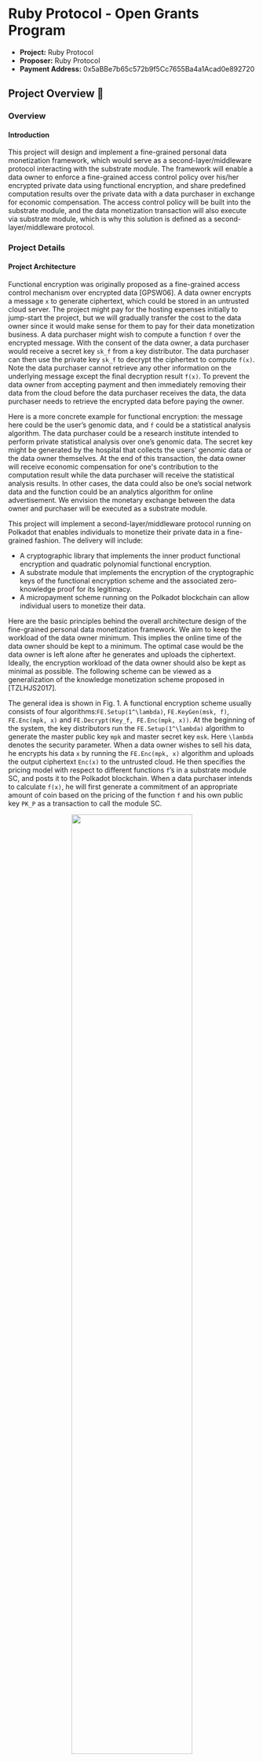 # Ruby Protocol - Open Grants Program


- **Project:** Ruby Protocol
- **Proposer:** Ruby Protocol
- **Payment Address:** 0x5aBBe7b65c572b9f5Cc7655Ba4a1Acad0e892720

## Project Overview :page_facing_up:

### Overview

#### Introduction

This project will design and implement a fine-grained personal data monetization framework, which would serve as a second-layer/middleware protocol interacting with the substrate module. The framework will enable a data owner to enforce a fine-grained access control policy over his/her encrypted private data using functional encryption, and share predefined computation results over the private data with a data purchaser in exchange for economic compensation. The access control policy will be built into the substrate module, and the data monetization transaction will also execute via substrate module, which is why this solution is defined as a second-layer/middleware protocol.

### Project Details

#### Project Architecture

Functional encryption was originally proposed as a fine-grained access control mechanism over encrypted data [GPSW06]. A data owner encrypts a message `x` to generate ciphertext, which could be stored in an untrusted cloud server. The project might pay for the hosting expenses initially to jump-start the project, but we will gradually transfer the cost to the data owner since it would make sense for them to pay for their data monetization business. A data purchaser might wish to compute a function `f` over the encrypted message. With the consent of the data owner, a data purchaser would receive a secret key `sk_f` from a key distributor. The data purchaser can then use the private key `sk_f`  to decrypt the ciphertext to compute `f(x)`. Note the data purchaser cannot retrieve any other information on the underlying message except the final decryption result `f(x)`. To prevent the data owner from accepting payment and then immediately removing their data from the cloud before the data purchaser receives the data, the data purchaser needs to retrieve the encrypted data before paying the owner.

Here is a more concrete example for functional encryption: the message here could be the user’s genomic data, and `f` could be a statistical analysis algorithm. The data purchaser could be a research institute intended to perform private statistical analysis over one’s genomic data. The secret key might be generated by the hospital that collects the users' genomic data or the data owner themselves. At the end of this transaction, the data owner will receive economic compensation for one's contribution to the computation result while the data purchaser will receive the statistical analysis results. In other cases, the data could also be one’s social network data and the function could be an analytics algorithm for online advertisement. We envision the monetary exchange between the data owner and purchaser will be executed as a substrate module.

This project will implement a second-layer/middleware protocol running on Polkadot that enables individuals to monetize their private data in a fine-grained fashion. The delivery will include:
- A cryptographic library that implements the inner product functional encryption and quadratic polynomial functional encryption.
- A substrate module that implements the encryption of the cryptographic keys of the functional encryption scheme and the associated zero-knowledge proof for its legitimacy.
- A micropayment scheme running on the Polkadot blockchain can allow individual users to monetize their data.

Here are the basic principles behind the overall architecture design of the fine-grained personal data monetization framework. We aim to keep the workload of the data owner minimum. This implies the online time of the data owner should be kept to a minimum. The optimal case would be the data owner is left alone after he generates and uploads the ciphertext. Ideally, the encryption workload of the data owner should also be kept as minimal as possible. The following scheme can be viewed as a generalization of the knowledge monetization scheme proposed in [TZLHJS2017].

The general idea is shown in Fig. 1. A functional encryption scheme usually consists of four algorithms:`FE.Setup(1^\lambda)`, `FE.KeyGen(msk, f)`, `FE.Enc(mpk, x)` and `FE.Decrypt(Key_f, FE.Enc(mpk, x))`. At the beginning of the system, the key distributors run the `FE.Setup(1^\lambda)` algorithm to generate the master public key `mpk` and master secret key `msk`. Here `\lambda` denotes the security parameter. When a data owner wishes to sell his data, he encrypts his data `x` by running the `FE.Enc(mpk, x)` algorithm and uploads the output ciphertext `Enc(x)` to the untrusted cloud. He then specifies the pricing model with respect to different functions `f`’s in a substrate module SC, and posts it to the Polkadot blockchain. When a data purchaser intends to calculate `f(x)`, he will first generate a commitment of an appropriate amount of coin based on the pricing of the function `f` and his own public key `PK_P` as a transaction to call the module SC.

<div align='center'>
  <img src="https://user-images.githubusercontent.com/10559375/111019184-861b5b80-83f8-11eb-8cea-e15f1ef1d146.gif" alt="" width="70%" />
 </div>

The substrate module should return a receipt to the data purchaser, who will in turn present it to the key distributor. The key distributor, after verifying the receipt and the respective coin commitment, runs the `FE.KeyGen(msk, f)` algorithm to generate the function key `Key_f` for the data purchaser.

Simultaneously, the distributor will send SC the encryption of `Key_f` under the data purchaser’s public key `PK_P`, denoted as `Enc_(PK_P)(Key_f)` and an associated zero-knowledge proof proving `Key_f` is indeed a well-formed function key corresponding to `f`. SC with the inputs from both the key distributor and data purchaser is then verified by the Polkadot blockchain. Once the verification for both sides passes, meaning the amount of the committed coin is sufficient to pay for the decryption result `f(x)` and the gas fee, and the associated zero-knowledge proof is correct, the payment will be released to the data owner. The data purchaser can then download the ciphertext and decrypt `f(x)` by running the `FE.Decrypt(Key_f, FE.Enc(mpk, x))` algorithm.

Note once the verification of SC is passed, SC will execute and payment is released to the data owner instantaneously. To ensure fairness towards the data purchaser, the data owner should provide verifiable evidence to prove his data source. `FE.Enc(x)` is accompanied by a certified signature `Sig_D(FE.Enc(x))` to prove the data is coming from the right source and thus the data quality can be guaranteed. Here D denotes the private key of the data source. The data source could charge an extra service fee from the data owner when the data owner first meets the data source (goes to the hospital and does the test in the genomic computation example) and decides to join the monetization program. We note even though the data source (the hospital in the genomic computation example) is the one that produces the data, it doesn't necessarily mean that it owns the patients' data. For instance, according to [this report](https://www.forbes.com/sites/forbestechcouncil/2018/04/23/who-really-owns-your-health-data/?sh=1499f91d6d62), some states in the US explicitly give patients ownership of their health data. In other words, only the patient can dictate how the data should be monetized. Although it might be tempting to let the data source be representative of the data owners and handle the monetization of their private data, it would both go against both the law and the ethos of the project, which is to put the control of one's data back in the hands of the owner.

The design of the underlying functional encryption scheme, where the private key should correspond to the function chosen by the data purchaser. Since the encryption of the private key should be presented as evidence (as shown in Fig. 1) and verified on the blockchain, the private key should be of minimum size, preferably constant size. To keep the workload of both the data owner and key distributor minimal, the encryption time and key generation time should be as short as possible.

There exist several functional encryption schemes with constant key size such as the one presented in [SC2017,CRH2015, RDGBP2019,B2017,MSHBM2019]. General predicate encryption allows the data owner to encrypt the raw data items tagged with various attributes, and a data purchaser to query different parts of the data repository using a function key corresponding to a predicate. Inner product predicate encryption [CGW2015] is a special kind of predicate encryption, where the data purchaser could retrieve the data records if the inner product of their attribute vector `y` and the predicate vector `x` specified by the data purchaser is equal to 0. For instance, the data purchaser could potentially ask for the data records corresponding to a conjunctive predicate such as “Age”AND“gender”AND“Income” from a personal data repository. One of the most efficient inner product encryption schemes [CGW2015] has a private key consisting of four elliptic curve group elements, and its key generation is dominated by four modular exponentiations.

While the predicate encryption allows the data purchaser to retrieve different parts of a database based on a predefined predicate, a more general functional encryption allows the data purchaser to calculate an arbitrary function over the input `x`. This project will focus on a slightly narrow set of functional encryption schemes: inner product encryption and quadratic polynomial function encryption [MSHBM2019]. In an inner product encryption scheme, for encryption of a vector `x`, the data purchaser with a private key corresponding to another vector `y` will be able to compute the inner product between `x` and `y`. On the other hand, in a quadratic polynomial functional encryption scheme, the data owner will encrypt two vectors `v_1 \in \mathbb{Z}_n` and `v_2 \in \mathbb{Z}_n`, a data purchaser with a secret key corresponding to a matrix `H \in \mathbb{Z}^{n*n}` is allowed to decrypt the quadratic product of `x_1, x_2`, and `H`, i.e., `x_1^T\cdot H \cdot x_2`. Both inner product encryption and quadratic polynomial functional encryption can support sophisticated privacy-preserving machine learning tasks, such as classification [LCFS2017,SGP2018] and neural networks [RDGBP2019].

The benchmark results for various inner product encryption and quadratic polynomial function encryption schemes can be found in [MSHBM2019]. The private key of inner product encryption consists of one elliptic curve group element, which is of 256 bits under 128-bit level security. The key generation for a vector of 100 elements takes 0.4149s, and the encryption time for the data owner is around 0.2103s for a vector of the same size. The private key of quadratic polynomial functional encryption also only consists of one elliptic curve group element. The average key generation and encryption time for each coordinate of the message vector is 0.001s and 0.025s.

In terms of the accompanied zero-knowledge proof scheme, the statement of the zero-knowledge proof scheme should be to convince the verifier that the encrypted content is a well-formed function key with regards to a predefined function in the module. Since the verification of the zero-knowledge proof should be verified by the blockchain, we need to make sure the verification is efficient and the proof size is as small as possible. The candidate zero-knowledge proof scheme for this is zk-snark implementation such as [ZeroPool](https://github.com/zeropoolnetwork/zeropool-substrate), which is an implementation of Groth16 scheme. The proof generation time is comparatively short for the previously mentioned encryption schemes since the respective statement (determined by the key generation algorithm and the public key encryption) is quite simple.

According to the pricing model of data monetization, a report presented by OECD [RRS2013] classifies the existing practical pricing models of personal data into two major categories: based on market valuation and individual valuation. The approach based on individual valuation suffers from the defect that the individual valuation of the private data is extremely context-dependent and cannot be measured with precision and certainty. The market-valuation-based approach can be further divided into the following sub-categories: market cap per data record, market prices for data, cost of a data breach, and data prices in illegal markets.

The approach based on market prices for data is particularly interesting given that data brokers usually publicly broadcast their asking prices for various personal data records. Our platform can easily aggregate and compare across various data brokers to use it as the proxy pricing model of the individual personal data record. One could further refine these data prices based on the queried function and adopt a fine-grained pricing approach used by DirectMail [MDJM2019]. They give an example where the base price per record is equal to $0.045 and the predicate-based price per record is equal to $0.0035 + $0 + $0.004 = $0.0075 (for example, calculated from the aforementioned conjunctive predicate). Thus, the total price per record for predicate encryption would be equal to $0.045 + $0.0075 = $0.0525. For the inner product encryption or quadratic polynomial function encryption, the price of the decryption result will exclude the base price of the record.

This will be one of the pricing strategies we adopt in phase 1 and phase 2 of our project. In the later development of our project, we will explore more algorithmic pricing approaches such as Automated Market Maker’s (AMMs), where the platform estimates how much the data purchaser is willing to pay for data of different qualities and determines the concrete data pricing model.

#### Team Interest

The Ruby Protocol team consists of seasoned engineers, cryptographers, data scientists and  cryptocurrency early adopters. Our team has a very deep understanding of data monetization and zero-knowledge algorithms. The expertise in cryptography has allowed us to deliver impressive results  The background of the team consists of both engineering and academic backgrounds. We believe that Decentralized Data (DeData) will be the next massive adoption market after Decentralized Finance (DeFi).

##### Substrate/Polkadot Integration

We will leverage the existing cryptographic library in the Polkadot ecosystem, such as [ZeroPool](https://github.com/zeropoolnetwork/zeropool-substrate) to build the underlying cryptographic library that implements the zero-knowledge proof for the legitimacy of the encrypted functional key. We will also integrate the existing inner product functional encryption and quadratic polynomial functional encryption with the Polkadot ecosystem. Furthermore, we will also build a substrate pallet that integrates the verification logic of the associated zero-knowledge proof and provide the necessary UI for the users to interact with all these algorithms and invoke the aforementioned cryptographic modules and the micropayment scheme.

##### Open API and SDK

The ultimate goal of Ruby Protocol is to provide an essential open API and SDK from a high-level perspective with the above tools, fully powering the data monetization framework on Polkadot, including:
- A cryptographic library that implements the inner product functional encryption and quadratic polynomial functional encryption. A substrate module that integrates the verification logic of the associated zero-knowledge proof for the legitimacy of the encrypted functional key.
- The client can trigger the aforementioned cryptographic modules and the micropayment scheme and the necessary UI to enable the users to interact with all these algorithms.

#### Ecosystem Fits

The existing internet economic model relies almost exclusively on the monetization of personal data. The recent scandals on the internet companies mishandling individual data such as Facebook’s Cambridge Analytica scandal have prompted many individuals to awaken to the fact that in the current internet economy they are the product and they need to regain control over their data. In fact, I would argue that the recently published privacy regulation such as GDPR or CCPA is the response to this urge.

Polkadot could act as an indispensable role to remove the middleman of the internet economy. A second-layer fine-grained personal data monetization framework based on Polkadot would potentially move Polkadot beyond a decentralized financial platform and enable Polkadot to play a central role in the next-generation data economy. It would also enable Polkadot to gain a moral high ground by freeing billions of web users from the control of monopoly middleman companies.

The following is the reason why a cross-chain platform such as Polkadot is a perfect platform to implement a decentralized and transparent data monetization mechanism:
The monetary return of one single data monetization transaction tends to be small. The economic benefit to the data owner can only be noticeable when this type of micropayment happens frequently. However, the mental cost incurred by having to deal with frequent micropayment might render it undesirable. Substrate module as publicly verifiable, self-enforcing code could help amortize the mental cost.

The substrate module will specify the types of computation the data purchaser is allowed to perform over the ciphertext. Since the same computation result could be of different values to different data purchasers, automatic payment based on substrate module could be used to enforce sophisticated pricing models to guarantee the maximum economic return for the data owner.

A publicly verifiable substrate module would not only help with the transparent enforcement of various privacy regulations such as General data protection regulation (GDPR) or California consumer privacy act (CCPA) but also ensure the fairness of data monetization transactions without the involvement of any middleman [TZLHJS17]. This is in stark contrast with the opaque business model of the existing internet economy where giant internet companies absorb all the economic benefits of personal data monetization. Our framework will let individuals regain control of their private data.

We all know the slogan “Data is the new oil”. According to alliedmarketresearch.com, the global data monetization market size was valued at $44869 in 2016, and is projected to reach at $370969 million by 2023, growing at a CAGR of 35.4% from 2017 to 2023. Even by capturing a small piece of this market, it would bring enormous economic benefits to the Polkadot ecosystem.

A second-layer fine-grained data monetization framework will also greatly expand the Polkadot community through attracting not only privacy-conscious users but also business partners hunger for high-quality data such as research institutes, hospitals, traditional financial institutes, etc.

There are three relevant projects: the first one is perhaps the Enigma project, a privacy protocol that enables the creation of decentralized applications that guarantee privacy. The protocol Enigma bases on is secure multi-party computation (MPC). The second one, Insights Network is a data exchange based on combining blockchain technology, substrate module, and MPC. It is based on the EOS blockchain and a custom MPC system. The third one, NuCypher is a cryptographic infrastructure for privacy-preserving applications. Its main technology is threshold proxy re-encryption and fully homomorphic encryption. None of these second-layer protocols are built for the Polkadot ecosystem.

There are several different ways of implementing an MPC protocol: threshold homomorphic encryption, garbled circuit, and secret sharing. The general idea of MPC is to outsource private data (either in the form of secret shares or homomorphic encryption) to a few separate computing parties so that they can perform confidential computation over the encrypted data. Directly applying MPC to fine-grained personal data monetization is problematic in the sense that once the data is outsourced, the data owner does not exert any control over what type of computation can be performed by the computing party. In other words, individual privacy is now at the mercy of these computing parties, which is against the human-centric ethos of fine-grained personal data monetization, where the access control policy should be defined by the data owner and enforced by the algorithm.   On the other hand, functional encryption was specifically proposed and tailored for enforcing fine-grained access control over encrypted data. By allowing the data owner to define the access control policy, the owner has full control over what type of access the data purchaser can have over the encrypted personal data. The only decryption result the data purchaser will be able to retrieve is the predefined function evaluation.

## Team :busts_in_silhouette:

### Team Members

- David Spade - Full-stack Software Engineer
- Kevin Hsu - Data Scientist
- Dylan Dewdney - Marketing Advisor
- Beni Issembert - Strategy Advisor

### Team Website

- http://rubyprotocol.com/

### Legal Structure

* Ruby Technology Ltd. is a company registered in the Cayman Islands.

### Team Experience

**David Spade**  
David Spade graduated from the University of Nottingham. He is a full-stack developer with 8 years of experience in software development. David also has deep knowledge in zero-knowledge algorithms and he is an expert in data science.

**Kevin Hsu**  
Kevin Hsu graduated from MSc in Computational Statistics and Machine Learning from UCL and was supervised by David Silver, the senior engineer of AlphaGO. He served as a data scientist in Credit Suisse, senior machine learning Engineer in WeCash. Prescient and consistent track-record in investment and has invested in over 160 blockchain projects around the world.

**Beni Issembert**  
Beni Issembert is a former Beam Privacy CMO, and currently works as Concordium CMO (a Proof-of-stake for businesses backed by IKEA, Volvo,and Geely). He has a Ph.D. in Philosophy of Sciences from John Hopkins and has been working in the digital world as an entrepreneur since 2005. Beni is a published author and respected thought leader in Blockchain, specifically within areas of privacy and identity.

**Dylan Dewdney**  
Dylan Dewdney is a longtime crypto enthusiast (2011). In 2017 he co-founded Harbour DAO, which became an open-standard set of tools for building governance structures and voting mechanisms on ERC-20. Later, as Chief Evangelist of Beam and Head of Growth for AdEx, he was a key part of their GTM and general growth strategies. Dylan is a respected peer among many different projects and areas of business.Dylan is also the project lead and CEO of DeData project Kylin Network.

### Team Code Repos

* https://github.com/Ruby-Protocol

### Team Linkedin Profiles

* www.linkedin.com/in/dylan-dewdney
- www.linkedin.com/in/beniissembert
- www.linkedin.com/in/yingkaixu

## Development Roadmap :nut_and_bolt:

### Overview

* **Total Estimated Duration:** 2 months
- **Full-time equivalent (FTE):** 3 FTE
- **Total Costs:** 30,000 DAI

#### Milestone 1 — Implement Cryptographic Modules

* **Estimated Duration:** 5 months
- **FTE:** 1
- **Costs:** 10K DAI

The main deliverable of this milestone includes:
- A cryptographic library written in Rust that implements the inner product functional encryption and quadratic polynomial functional encryption.

- A substrate pallet that integrates the verification logic of the associated zero-knowledge proof for the legitimacy of the encrypted functional key.

| **Number** | **Deliverable**                       | **Specification**                                            |
| ---------- | ------------------------------------- | ------------------------------------------------------------ |
| 0a.        | License                               | Apache License 2.0                                           |
| 0b. | Documentation | We will provide both inline documentation of the code and a basic tutorial that explains how a user can (for example) spin up one of our Substrate nodes. Once the node is up, it will be possible to send test transactions that will show how the new functionality works. |
| 0c. | Testing Guide | Core functions will be fully covered by unit tests to ensure functionality and robustness. In the guide, we will describe how to run these tests. |
| 0d. | Article/Tutorial | We will publish a medium article that explains the functionality of the proposed cryptographic library and substrate pallet delivered in this milestone.
| 1.         | Cryptographic modules  | We will implement the cryptographic modules including inner product functional encryption and quadratic polynomial functional encryption [MSHBM2019] and the associated zero-knowledge proof [ZeroPool]. The cryptographic modules will be written in Rust and modified from the [rust version](https://github.com/dev0x1/functional-encryption-schemes) of [CiFEr library](https://github.com/fentec-project/CiFEr). We will build privacy-preserving classification and neural networks based on these modules. We will also implement a substrate pallet that integrates the verification logic of the associated zero-knowledge proof for the legitimacy of the encrypted functional key. |
| 2.         | Benchmark | Perform unit tests on the individual algorithms to ensure their safety. Benchmark on the gas cost and throughput of the proposed module. |
| 3.         | Docker | We will provide a dockerfile to demonstrate the usage of our modules. |

#### Milestone 2 —— Client Implementation and Integration

- **Estimated Duration:** 1 month
- **FTE:** 2
- **Costs:** 20K DAI

The main deliverable of the milestone is the client that can trigger the aforementioned cryptographic modules and the micropayment scheme and the necessary UI to enable the users to interact with all these algorithms.

| **Number** | **Deliverable**                       | **Specification**                                            |
| ---------- | ------------------------------------- | ------------------------------------------------------------ |
| 0a.        | License                               | Apache License 2.0                                           |
| 0b. | Documentation | We will provide both inline documentation of the code and a basic tutorial that explains how a user can (for example) spin up one of our Substrate nodes. Once the node is up, it will be possible to send test transactions that will show how the new functionality works. |
| 0c. | Testing Guide | Core functions will be fully covered by unit tests to ensure functionality and robustness. In the guide, we will describe how to run these tests. |
| 0d. | Article/Tutorial | We will publish a medium article that explains the functionality of the proposed client and UI delivered in this milestone.
| 1.         | Client modules        | We will implement the client to support the key distribution and decryption of the functional encryption scheme [MSHBM2019]. The client will also generate the transaction that can trigger the aforementioned cryptographic modules and the micropayment scheme [MDJM2019], such as the encrypted functional key and zero-knowledge proof. We will provide a basic UI to take inputs from the users for all these algorithms and receive the outputs. More specifically, the UI will enable the data owner to input the raw data to generate the signed ciphertext and upload it to the cloud server. The UI will also allow the data purchaser to retrieve the functional key from the key authority and the ciphertext from the cloud and then perform the decryption. The UI will also register a qualified data source and allow a data owner to join the data monetization program when he/she meets the data source and the data owners to request a signature from a registered source, which will then be verified on-chain. Finally, it will also allow these entities to interact with the substrate module with the inputs and outputs defined in our architecture. |
| 2.         | Benchmark | Perform unit tests on the individual algorithms to ensure their safety. Benchmark on the latency and usability of the proposed client functionalities. |
| 3.         | Docker  | We will provide a dockerfile to demonstrate the usage of our modules. |

### Community Engagement

* **Bounty Program for General Community:** We will reward users who contribute positively to community building and content creation through an Ambassador Program. The community management team will be available 24/7 to answer questions.
- **Incentive Program for Data Monetization:** After the main functions are completed, we will provide incentives for users to monetize their data on our platform. This is an encouragement for users to provide the data and purchase the data.
- **Parachain Loan Offering Campaign:** We may hold a Parachain Loan Offering and reward users for helping our auction with Ruby Protocol tokens.
- **Affiliated Program of Cryptographic Infrastructure:** It is proven effective for user growth and can be integrated into Ruby’s cryptographic infrastructure.

## Future Plans

We will hire at least 8-10 more devs in the next three months. Meanwhile, we will apply for the Substrate Builder's Program. After that, Ruby Protocol wants to become a parachain for the Polkadot network. We have some preparations for auction and we may design a community-wide LPO.

In phase 1, we will complete the implementation of cryptographic modules as a substrate pallet that integrates the verification logic of the associated zero-knowledge proof for the legitimacy of the encrypted functional key.

In phase 2, our goal is to deliver the micropayment scheme and enable the users to interact with all these algorithms in a working product.

Finally, our goal is to provide an essential open API and SDK from a high-level perspective with the above tools, fully powering the data monetization framework on Polkadot.

## Additional Information :heavy_plus_sign:

### Reference

[GPSW06] Goyal, V., Pandey, O., Sahai, A., & Waters, B. (2006, October). Attribute-based encryption for fine-grained access control of encrypted data. In Proceedings of the 13th ACM conference on Computer and communications security (pp. 89-98).

[GGGJKLZ14] Goldwasser, S., Gordon, S. D., Goyal, V., Jain, A., Katz, J., Liu, F. H., ... & Zhou, H. S. (2014, May). Multi-input functional encryption. In Annual International Conference on the Theory and Applications of Cryptographic Techniques (pp. 578-602). Springer, Berlin, Heidelberg.

[GKPVZ13] Goldwasser, S., Kalai, Y., Popa, R. A., Vaikuntanathan, V., & Zeldovich, N. (2013, June). Reusable garbled circuits and succinct functional encryption. In Proceedings of the forty-fifth annual ACM symposium on Theory of computing (pp. 555-564).

[ALS2016] Agrawal, S., Libert, B., Stehle, D.: Fully secure functional encryption for inner products, from standard assumptions. In: Annual International Cryptology Conference. pp. 333{362. Springer (2016).

[B2017] Bourse, F. (2017). Functional encryption for inner-product evaluations (Doctoral dissertation).

[B2018] Vitalik Buterin,
https://ethresear.ch/t/on-chain-scaling-to-potentially-500-tx-sec-through-mass-tx-validation/3477,
2018.

[BCTV2013] Eli Ben-Sasson, Alessandro Chiesa, Eran Tromer, and Madars Virza. Succinct non-interactive zero knowledge for a von Neumann architecture. In Proceedings of the 23rd USENIX Security Symposium, Security '14. Available at http://eprint.iacr.org/2013/879.

[BMEB2016] Bataineh, A. S., Mizouni, R., El Barachi, M., & Bentahar, J. (2016, June). Monetizing Personal Data: A Two-Sided Market Approach. In ANT/SEIT (pp. 472-479).

[CGW2015] Chen, J., Gay, R., & Wee, H. (2015, April). Improved dual system ABE in prime-order groups via predicate encodings. In Annual International Conference on the Theory and Applications of Cryptographic Techniques (pp. 595-624). Springer, Berlin, Heidelberg.

[FVBG17] Fisch, B., Vinayagamurthy, D., Boneh, D., & Gorbunov, S. (2017, October). Iron: functional encryption using Intel SGX. In Proceedings of the 2017 ACM SIGSAC Conference on Computer and Communications Security (pp. 765-782).

[LCFS2017] Ligier, D., Carpov, S., Fontaine, C., & Sirdey, R. (2017, February). Privacy Preserving Data Classification using Inner-product Functional Encryption. In ICISSP (pp. 423-430).

[MDJM2019] Mehta, S., Dawande, M., Janakiraman, G., & Mookerjee, V. (2019). How to sell a dataset? pricing policies for data monetization. Pricing Policies for Data Monetization (August 1, 2019).

[MSHBM2019] Marc, T., Stopar, M., Hartman, J., Bizjak, M., & Modic, J. (2019, September). Privacy-Enhanced Machine Learning with Functional Encryption. In European Symposium on Research in Computer Security (pp. 3-21). Springer, Cham.

[PHGR2013] Parno, B., Howell, J., Gentry, C., & Raykova, M. (2013, May). Pinocchio: Nearly practical verifiable computation. In 2013 IEEE Symposium on Security and Privacy (pp. 238-252). IEEE.

[RDGBP2019] Ryffel, T., Dufour-Sans, E., Gay, R., Bach, F., & Pointcheval, D. (2019). Partially encrypted machine learning using functional encryption. arXiv preprint arXiv:1905.10214.

[RRS2013] Reimsbach-Kounatze, C., Reynolds, T., & Stryszowski, P. (2013). Exploring the economics of personal data-a survey of methodologies for measuring monetary value.

[SC2017] Agrawal, Shashank, and Melissa Chase. "Simplifying design and analysis of complex predicate encryption schemes." Annual International Conference on the Theory and Applications of Cryptographic Techniques. Springer, Cham, 2017.   [SGP2018] Sans, E.D., Gay, R., Pointcheval, D.: Reading in the dark: Classifying encrypted digits with functional encryption. IACR Cryptology ePrint Archive 2018, 206, (2018).

[TZLHJS2017] Florian Tramer, Fan Zhang, Huang Lin, Jean-Pierre Hubaux, Ari Juels, and Elaine Shi. ”Sealed-glass proofs: Using transparent enclaves to prove and sell knowledge.” In Security and Privacy (EuroS&P), 2017 IEEE European Symposium on, pp. 19-34. IEEE, 2017.








